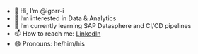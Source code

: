 - 👋 Hi, I’m @igorr-i
- 👀 I’m interested in Data & Analytics
- 🌱 I’m currently learning SAP Datasphere and CI/CD pipelines 
- 📫 How to reach me: [LinkedIn](https://www.linkedin.com/in/carvalho-igor/)
- 😄 Pronouns: he/him/his

<!---
igorr-i/igorr-i is a ✨ special ✨ repository because its `README.md` (this file) appears on your GitHub profile.
You can click the Preview link to take a look at your changes.
--->
